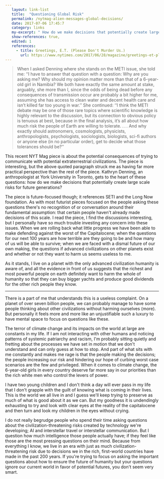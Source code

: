 ```yaml
---
   layout: link-list
   title:  "Questioning Global Risk"
   permalink: /nytmag-alien-messages-global-decisions/
   date: 2017-07-06 17:45:7
   category: links
   my-excerpt: " How do we make decisions that potentially create large scale risks for future generations?"
   show-references: true,
   edited: 1
   references:
     - title: Greetings, E.T. (Please Don't Murder Us.)
       url: https://www.nytimes.com/2017/06/28/magazine/greetings-et-please-dont-murder-us.html
---
```


> When I asked Denning where she stands on the METI issue, she told me: ‘‘I have to answer that question with a question: Why are you asking me? Why should my opinion matter more than that of a 6-year-old girl in Namibia? We both have exactly the same amount at stake, arguably, she more than I, since the odds of being dead before any consequences of transmission occur are probably a bit higher for me, assuming she has access to clean water and decent health care and isn’t killed far too young in war.’’ She continued: ‘‘I think the METI debate may be one of those rare topics where scientific knowledge is highly relevant to the discussion, but its connection to obvious policy is tenuous at best, because in the final analysis, it’s all about how much risk the people of Earth are willing to tolerate. . . . And why exactly should astronomers, cosmologists, physicists, anthropologists, psychologists, sociologists, biologists, sci-fi authors or anyone else (in no particular order), get to decide what those tolerances should be?’’

This recent NYT Mag piece is about the potential consequences of trying to communicate with potential extraterrestrial civilizations. The piece is interesting, but the above quoted paragraph struck me as having far more practical perspective than the rest of the piece. Kathryn Denning, an anthropologist at York University in Toronto, gets to the heart of these questions: how do we make decisions that potentially create large scale risks for future generations?

The piece is future-focused though; it references SETI and the Long Now foundation. As with most futurist pieces focused on the people asking these questions there's no recognition of or conversation around their fundamental assumption: that certain people haven't already made decisions of this scale. I read the piece, I find the discussions interesting, but I personally have so much trouble investing any concern into these issues. When we are rolling back what little progress we have been able to make defending against the worst of the Capitalocene; when the questions for our next 100 years are how terrible are they going to be and how many of us will be able to survive; when we are faced with a dismal future of our own making, the questions if advanced civilizations on other planets exist and whether or not they want to harm us seems useless to me.

As it stands, I live on a planet with the only advanced civilization humanity is aware of, and all the evidence in front of us suggests that the richest and most powerful people on earth definitely want to harm the whole of humanity so that they can buy bigger yachts and produce good dividends for the other rich people they know.

---

There is a part of me that understands this is a useless complaint. On a planet of over seven billion people, we can probably manage to have some people thinking about other civilizations without harming ourselves (more). But personally it feels more and more like an unjustifiable such a luxury to have mental space to focus on questions like these.

The terror of climate change and its impacts on the world at large are constants in my life. If I am not interacting with other humans and noticing patterns of systemic patriarchy and racism, I'm probably sitting quietly and fretting about the processes we have set in motion that we don't understand and can only guess at how to stop. And part of what sits with me constantly and makes me rage is that the people making the decisions; the people increasing our risk and hindering our hope of curbing worst case scenarios are the few and privileged. When it comes to climate change, the 6-year-old girls in every country deserve far more say in our priorities than the rich white men who control the levers of power.

I have two young children and I don't think a day will ever pass in my life that I don't grapple with the guilt of knowing what is coming in their lives. This is the world we all live in and I guess we'll keep trying to preserve as much of what is good about it as we can. But my goodness it is undendingly exhausting to try and look with clear eyes at the reality of the capitalocene and then turn and look my children in the eyes without crying.

I do not really begrudge people who spend their time asking questions about the civilization-threatening risks created by technology we're developing; AI and interstellar travel or interstellar communication. But I question how much intelligence those people actually have; if they feel like those are the most pressing questions on their mind. Because from everything I know, we live in an era with just as much civilization-threatening risk due to decisions we in the rich, first-world countries have made in the past 200 years. If you're trying to focus on asking the important questions about how to ensure the future of humanity but your questions ignore our current world in favor of potential futures, you don't seem very smart.

